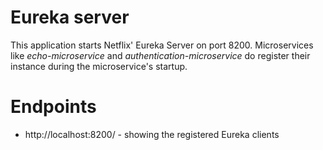 # Eureka server

This application starts Netflix' Eureka Server on port 8200. Microservices like *echo-microservice* and *authentication-microservice* do register their instance during the microservice's startup.

# Endpoints

- http://localhost:8200/ - showing the registered Eureka clients

